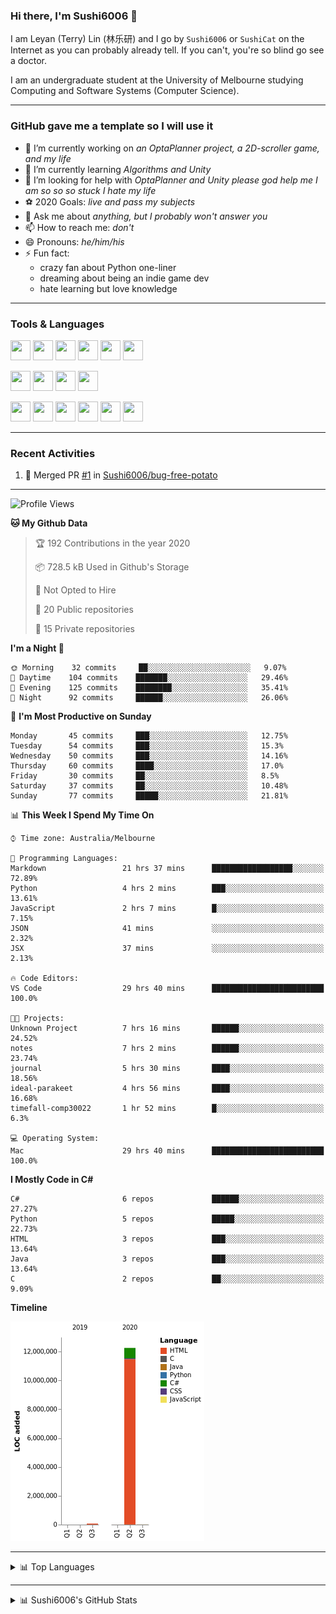 ### Hi there, I'm Sushi6006 👋

<!--**Sushi6006/Sushi6006** is a ✨ _special_ ✨ repository because its `README.md` (this file) appears on your GitHub profile.-->

I am Leyan (Terry) Lin (林乐研) and I go by `Sushi6006` or `SushiCat` on the Internet as you can probably already tell. If you can't, you're so blind go see a doctor.

I am an undergraduate student at the University of Melbourne studying Computing and Software Systems (Computer Science). 

--- 

### GitHub gave me a template so I will use it
- 🔭 I’m currently working on *an OptaPlanner project, a 2D-scroller game, and my life*
- 🌱 I’m currently learning *Algorithms and Unity*
- 🤔 I’m looking for help with *OptaPlanner and Unity please god help me I am so so so stuck I hate my life*
- ⚽️ 2020 Goals: *live and pass my subjects*
- 💬 Ask me about *anything, but I probably won't answer you*
- 📫 How to reach me: *don't*
- 😄 Pronouns: *he/him/his*
- ⚡ Fun fact:
  - crazy fan about Python one-liner
  - dreaming about being an indie game dev
  - hate learning but love knowledge

---

### Tools & Languages
<p>
  <img height="32" width="32" src="https://cdn.jsdelivr.net/npm/simple-icons@v3/icons/apple.svg"/>
  <img height="32" width="32" src="https://cdn.jsdelivr.net/npm/simple-icons@v3/icons/visualstudiocode.svg"/>
  <img height="32" width="32" src="https://cdn.jsdelivr.net/npm/simple-icons@v3/icons/github.svg"/>
  <img height="32" width="32" src="https://cdn.jsdelivr.net/npm/simple-icons@v3/icons/git.svg"/>
  <img height="32" width="32" src="https://cdn.jsdelivr.net/npm/simple-icons@v3/icons/discord.svg"/>
  <img height="32" width="32" src="https://cdn.jsdelivr.net/npm/simple-icons@v3/icons/atom.svg"/>
</p>
<p>
  <img height="32" width="32" src="https://cdn.jsdelivr.net/npm/simple-icons@v3/icons/adobephotoshop.svg"/>
  <img height="32" width="32" src="https://cdn.jsdelivr.net/npm/simple-icons@v3/icons/adobexd.svg"/>
  <img height="32" width="32" src="https://cdn.jsdelivr.net/npm/simple-icons@v3/icons/vsco.svg"/>
  <img height="32" width="32" src="https://cdn.jsdelivr.net/npm/simple-icons@v3/icons/spotify.svg"/>
</p>
<p>
  <img height="32" width="32" src="https://cdn.jsdelivr.net/npm/simple-icons@v3/icons/python.svg"/>
  <img height="32" width="32" src="https://cdn.jsdelivr.net/npm/simple-icons@v3/icons/c.svg"/>
  <img height="32" width="32" src="https://cdn.jsdelivr.net/npm/simple-icons@v3/icons/csharp.svg"/>
  <img height="32" width="32" src="https://cdn.jsdelivr.net/npm/simple-icons@v3/icons/java.svg"/>
  <img height="32" width="32" src="https://cdn.jsdelivr.net/npm/simple-icons@v3/icons/markdown.svg"/>
  <img height="32" width="32" src="https://cdn.jsdelivr.net/npm/simple-icons@v3/icons/mysql.svg"/>
</p>

--- 

### Recent Activities
<!--START_SECTION:activity-->
1. 🎉 Merged PR [#1](https://github.com/Sushi6006/bug-free-potato/pull/1) in [Sushi6006/bug-free-potato](https://github.com/Sushi6006/bug-free-potato)
<!--END_SECTION:activity-->

---

<!--START_SECTION:waka-->
![Profile Views](http://img.shields.io/badge/Profile%20Views-28-blue)

**🐱 My Github Data** 

> 🏆 192 Contributions in the year 2020
 > 
> 📦 728.5 kB Used in Github's Storage 
 > 
> 🚫 Not Opted to Hire
 > 
> 📜 20 Public repositories
 > 
> 🔑 15 Private repositories 

**I'm a Night 🦉** 

```text
🌞 Morning    32 commits     ██░░░░░░░░░░░░░░░░░░░░░░░   9.07% 
🌆 Daytime    104 commits    ███████░░░░░░░░░░░░░░░░░░   29.46% 
🌃 Evening    125 commits    ████████░░░░░░░░░░░░░░░░░   35.41% 
🌙 Night      92 commits     ██████░░░░░░░░░░░░░░░░░░░   26.06%

```
📅 **I'm Most Productive on Sunday** 

```text
Monday       45 commits     ███░░░░░░░░░░░░░░░░░░░░░░   12.75% 
Tuesday      54 commits     ███░░░░░░░░░░░░░░░░░░░░░░   15.3% 
Wednesday    50 commits     ███░░░░░░░░░░░░░░░░░░░░░░   14.16% 
Thursday     60 commits     ████░░░░░░░░░░░░░░░░░░░░░   17.0% 
Friday       30 commits     ██░░░░░░░░░░░░░░░░░░░░░░░   8.5% 
Saturday     37 commits     ██░░░░░░░░░░░░░░░░░░░░░░░   10.48% 
Sunday       77 commits     █████░░░░░░░░░░░░░░░░░░░░   21.81%

```


📊 **This Week I Spend My Time On** 

```text
⌚︎ Time zone: Australia/Melbourne

💬 Programming Languages: 
Markdown                 21 hrs 37 mins      ██████████████████░░░░░░░   72.89% 
Python                   4 hrs 2 mins        ███░░░░░░░░░░░░░░░░░░░░░░   13.61% 
JavaScript               2 hrs 7 mins        █░░░░░░░░░░░░░░░░░░░░░░░░   7.15% 
JSON                     41 mins             ░░░░░░░░░░░░░░░░░░░░░░░░░   2.32% 
JSX                      37 mins             ░░░░░░░░░░░░░░░░░░░░░░░░░   2.13%

🔥 Code Editors: 
VS Code                  29 hrs 40 mins      █████████████████████████   100.0%

🐱‍💻 Projects: 
Unknown Project          7 hrs 16 mins       ██████░░░░░░░░░░░░░░░░░░░   24.52% 
notes                    7 hrs 2 mins        ██████░░░░░░░░░░░░░░░░░░░   23.74% 
journal                  5 hrs 30 mins       ████░░░░░░░░░░░░░░░░░░░░░   18.56% 
ideal-parakeet           4 hrs 56 mins       ████░░░░░░░░░░░░░░░░░░░░░   16.68% 
timefall-comp30022       1 hr 52 mins        █░░░░░░░░░░░░░░░░░░░░░░░░   6.3%

💻 Operating System: 
Mac                      29 hrs 40 mins      █████████████████████████   100.0%

```

**I Mostly Code in C#** 

```text
C#                       6 repos             ██████░░░░░░░░░░░░░░░░░░░   27.27% 
Python                   5 repos             █████░░░░░░░░░░░░░░░░░░░░   22.73% 
HTML                     3 repos             ███░░░░░░░░░░░░░░░░░░░░░░   13.64% 
Java                     3 repos             ███░░░░░░░░░░░░░░░░░░░░░░   13.64% 
C                        2 repos             ██░░░░░░░░░░░░░░░░░░░░░░░   9.09%

```


**Timeline**

![Chart not found](https://github.com/Sushi6006/Sushi6006/blob/master/charts/bar_graph.png) 


<!--END_SECTION:waka-->


<!--
---

### Spotify Now Playing
<img src="https://novatorem-eight-fawn.vercel.app/api/spotify" alt="Sushi6006 Spotify Playing" width="350"/>
-->

--- 

<details>
  <summary>📊 Top Languages</summary>
  <br>
  <img src="https://github-readme-stats.vercel.app/api/top-langs/?username=sushi6006&layout=compact" alt="Top Langs">
</details>

---

<details>
  <summary>📊 Sushi6006's GitHub Stats</summary>
  <br>
  <img alt="Sushi6006's Github Stats" src="https://github-readme-stats.sushi6006.vercel.app/api?username=Sushi6006&show_icons=true"/>
</details>
  


